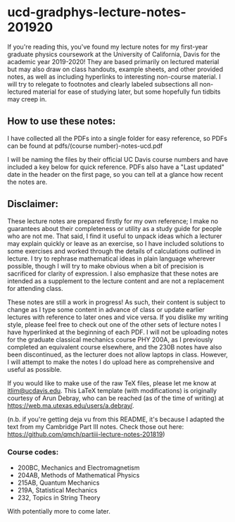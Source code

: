 # ucd-gradphys-lecture-notes-201920

If you're reading this, you've found my lecture notes for my first-year graduate physics coursework at the University of California, Davis for the academic year 2019-2020! They are based primarily on lectured material but may also draw on class handouts, example sheets, and other provided notes, as well as including hyperlinks to interesting non-course material. I will try to relegate to footnotes and clearly labeled subsections all non-lectured material for ease of studying later, but some hopefully fun tidbits may creep in.

## How to use these notes:
I have collected all the PDFs into a single folder for easy reference, so PDFs can be found at
pdfs/(course number)-notes-ucd.pdf

I will be naming the files by their official UC Davis course numbers and have included a key below for quick reference. PDFs also have a "Last updated" date in the header on the first page, so you can tell at a glance how recent the notes are.

## Disclaimer:
These lecture notes are prepared firstly for my own reference; I make no guarantees about their completeness or utility as a study guide for people who are not me. That said, I find it useful to unpack ideas which a lecturer may explain quickly or leave as an exercise, so I have included solutions to some exercises and worked through the details of calculations outlined in lecture. I try to rephrase mathematical ideas in plain language wherever possible, though I will try to make obvious when a bit of precision is sacrificed for clarity of expression. I also emphasize that these notes are intended as a supplement to the lecture content and are not a replacement for attending class.

These notes are still a work in progress! As such, their content is subject to change as I type some content in advance of class or update earlier lectures with reference to later ones and vice versa. If you dislike my writing style, please feel free to check out one of the other sets of lecture notes I have hyperlinked at the beginning of each PDF. I will not be uploading notes for the graduate classical mechanics course PHY 200A, as I previously completed an equivalent course elsewhere, and the 230B notes have also been discontinued, as the lecturer does not allow laptops in class. However, I will attempt to make the notes I do upload here as comprehensive and useful as possible.

If you would like to make use of the raw TeX files, please let me know at itlim@ucdavis.edu. This LaTeX template (with modifications) is originally courtesy of Arun Debray, who can be reached (as of the time of writing) at https://web.ma.utexas.edu/users/a.debray/.

(n.b. if you're getting deja vu from this README, it's because I adapted the text from my Cambridge Part III notes. Check those out here: https://github.com/qmch/partiii-lecture-notes-201819)

### Course codes:
 - 200BC, Mechanics and Electromagnetism
 - 204AB, Methods of Mathematical Physics
 - 215AB, Quantum Mechanics
 - 219A, Statistical Mechanics
 - 232, Topics in String Theory
 
 With potentially more to come later.
